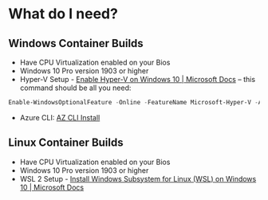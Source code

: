 # What do I need?
## Windows Container Builds
* Have CPU Virtualization enabled on your Bios
* Windows 10 Pro version 1903 or higher
* Hyper-V Setup - [Enable Hyper-V on Windows 10 | Microsoft Docs](https://docs.microsoft.com/en-us/virtualization/hyper-v-on-windows/quick-start/enable-hyper-v#:~:text=Enable%20the%20Hyper-V%20role%20through%20Settings%201%20Right,or%20off.%204%20Select%20Hyper-V%20and%20click%20OK.) – this command should be all you need: 
```Powershell
Enable-WindowsOptionalFeature -Online -FeatureName Microsoft-Hyper-V -All
```
* Azure CLI: [AZ CLI Install](https://aka.ms/installazurecliwindows)

## Linux Container Builds
* Have CPU Virtualization enabled on your Bios
* Windows 10 Pro version 1903 or higher
* WSL 2 Setup - [Install Windows Subsystem for Linux (WSL) on Windows 10 | Microsoft Docs](https://docs.microsoft.com/en-us/windows/wsl/install-win10)